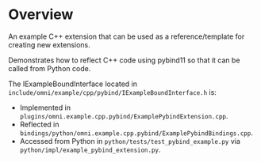 # Overview

An example C++ extension that can be used as a reference/template for creating new extensions.

Demonstrates how to reflect C++ code using pybind11 so that it can be called from Python code.

The IExampleBoundInterface located in `include/omni/example/cpp/pybind/IExampleBoundInterface.h` is:
- Implemented in `plugins/omni.example.cpp.pybind/ExamplePybindExtension.cpp`.
- Reflected in `bindings/python/omni.example.cpp.pybind/ExamplePybindBindings.cpp`.
- Accessed from Python in `python/tests/test_pybind_example.py` via `python/impl/example_pybind_extension.py`.

